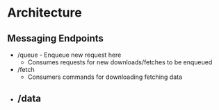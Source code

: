# Architecture

## Messaging Endpoints

 - /queue - Enqueue new request here
   - Consumes requests for new downloads/fetches to be enqueued
 - /fetch
   - Consumers commands for downloading fetching data
 - /data
   -